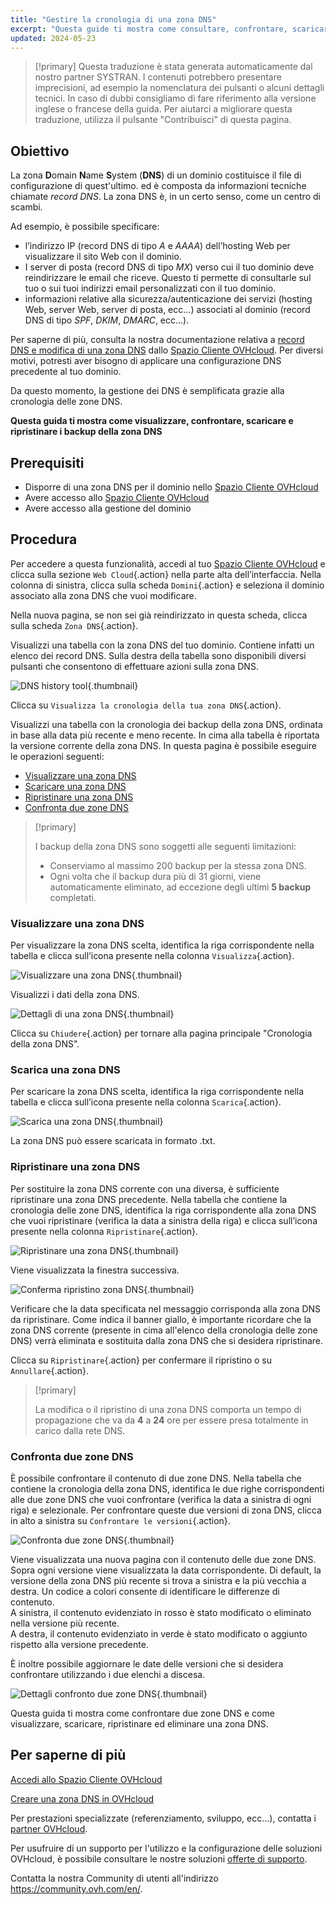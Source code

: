 ```yaml
---
title: "Gestire la cronologia di una zona DNS"
excerpt: "Questa guide ti mostra come consultare, confrontare, scaricare e ripristinare i tuoi backup della zona DNS"
updated: 2024-05-23
---
```


> [!primary]
> Questa traduzione è stata generata automaticamente dal nostro partner SYSTRAN. I contenuti potrebbero presentare imprecisioni, ad esempio la nomenclatura dei pulsanti o alcuni dettagli tecnici. In caso di dubbi consigliamo di fare riferimento alla versione inglese o francese della guida. Per aiutarci a migliorare questa traduzione, utilizza il pulsante "Contribuisci" di questa pagina.
>

## Obiettivo

La zona **D**omain **N**ame **S**ystem (**DNS**) di un dominio costituisce il file di configurazione di quest'ultimo. ed è composta da informazioni tecniche chiamate *record DNS*. La zona DNS è, in un certo senso, come un centro di scambi.

Ad esempio, è possibile specificare:

- l’indirizzo IP (record DNS di tipo *A* e *AAAA*) dell’hosting Web per visualizzare il sito Web con il dominio.
- I server di posta (record DNS di tipo *MX*) verso cui il tuo dominio deve reindirizzare le email che riceve. Questo ti permette di consultarle sul tuo o sui tuoi indirizzi email personalizzati con il tuo dominio.
- informazioni relative alla sicurezza/autenticazione dei servizi (hosting Web, server Web, server di posta, ecc...) associati al dominio (record DNS di tipo *SPF*, *DKIM*, *DMARC*, ecc...).

Per saperne di più, consulta la nostra documentazione relativa a [record DNS e modifica di una zona DNS](/pages/web_cloud/domains/dns_zone_edit) dallo [Spazio Cliente OVHcloud](/links/manager).
Per diversi motivi, potresti aver bisogno di applicare una configurazione DNS precedente al tuo dominio.

Da questo momento, la gestione dei DNS è semplificata grazie alla cronologia delle zone DNS.

**Questa guida ti mostra come visualizzare, confrontare, scaricare e ripristinare i backup della zona DNS**

## Prerequisiti

- Disporre di una zona DNS per il dominio nello [Spazio Cliente OVHcloud](/links/manager)
- Avere accesso allo [Spazio Cliente OVHcloud](/links/manager)
- Avere accesso alla gestione del dominio

## Procedura

Per accedere a questa funzionalità, accedi al tuo [Spazio Cliente OVHcloud](/links/manager) e clicca sulla sezione `Web Cloud`{.action} nella parte alta dell’interfaccia. Nella colonna di sinistra, clicca sulla scheda `Domini`{.action} e seleziona il dominio associato alla zona DNS che vuoi modificare.

Nella nuova pagina, se non sei già reindirizzato in questa scheda, clicca sulla scheda `Zona DNS`{.action}.

Visualizzi una tabella con la zona DNS del tuo dominio. Contiene infatti un elenco dei record DNS. Sulla destra della tabella sono disponibili diversi pulsanti che consentono di effettuare azioni sulla zona DNS. 

![DNS history tool](images/dns-zone-history.png){.thumbnail}

Clicca su `Visualizza la cronologia della tua zona DNS`{.action}. 

Visualizzi una tabella con la cronologia dei backup della zona DNS, ordinata in base alla data più recente e meno recente. In cima alla tabella è riportata la versione corrente della zona DNS. In questa pagina è possibile eseguire le operazioni seguenti:

- [Visualizzare una zona DNS](#view)
- [Scaricare una zona DNS](#download)
- [Ripristinare una zona DNS](#restore)
- [Confronta due zone DNS](#compare)

> [!primary]
>
> I backup della zona DNS sono soggetti alle seguenti limitazioni:
>
> - Conserviamo al massimo 200 backup per la stessa zona DNS.
> - Ogni volta che il backup dura più di 31 giorni, viene automaticamente eliminato, ad eccezione degli ultimi **5 backup** completati.
>

### Visualizzare una zona DNS <a name="view"></a>

Per visualizzare la zona DNS scelta, identifica la riga corrispondente nella tabella e clicca sull’icona presente nella colonna `Visualizza`{.action}.

![Visualizzare una zona DNS](images/visualize-dns-eyes.png){.thumbnail}

Visualizzi i dati della zona DNS.

![Dettagli di una zona DNS](images/details-dns-zone.png){.thumbnail}

Clicca su `Chiudere`{.action} per tornare alla pagina principale "Cronologia della zona DNS".

### Scarica una zona DNS <a name="download"></a>

Per scaricare la zona DNS scelta, identifica la riga corrispondente nella tabella e clicca sull’icona presente nella colonna `Scarica`{.action}.

![Scarica una zona DNS](images/download-dns-zone.png){.thumbnail}

La zona DNS può essere scaricata in formato .txt.

### Ripristinare una zona DNS <a name="restore"></a>

Per sostituire la zona DNS corrente con una diversa, è sufficiente ripristinare una zona DNS precedente. Nella tabella che contiene la cronologia delle zone DNS, identifica la riga corrispondente alla zona DNS che vuoi ripristinare (verifica la data a sinistra della riga) e clicca sull’icona presente nella colonna `Ripristinare`{.action}.

![Ripristinare una zona DNS](images/restore-dns-zone.png){.thumbnail}

Viene visualizzata la finestra successiva.

![Conferma ripristino zona DNS](images/confirmation-restore-dns-zone.png){.thumbnail}

Verificare che la data specificata nel messaggio corrisponda alla zona DNS da ripristinare. Come indica il banner giallo, è importante ricordare che la zona DNS corrente (presente in cima all'elenco della cronologia delle zone DNS) verrà eliminata e sostituita dalla zona DNS che si desidera ripristinare.

Clicca su `Ripristinare`{.action} per confermare il ripristino o su `Annullare`{.action}.

> [!primary]
>
> La modifica o il ripristino di una zona DNS comporta un tempo di propagazione che va da **4** a **24** ore per essere presa totalmente in carico dalla rete DNS.
>

### Confronta due zone DNS <a name="compare"></a>

È possibile confrontare il contenuto di due zone DNS. Nella tabella che contiene la cronologia della zona DNS, identifica le due righe corrispondenti alle due zone DNS che vuoi confrontare (verifica la data a sinistra di ogni riga) e selezionale. Per confrontare queste due versioni di zona DNS, clicca in alto a sinistra su `Confrontare le versioni`{.action}.

![Confronta due zone DNS](images/compare-two-dns-zone.png){.thumbnail}

Viene visualizzata una nuova pagina con il contenuto delle due zone DNS. Sopra ogni versione viene visualizzata la data corrispondente. Di default, la versione della zona DNS più recente si trova a sinistra e la più vecchia a destra. Un codice a colori consente di identificare le differenze di contenuto.<br>
A sinistra, il contenuto evidenziato in rosso è stato modificato o eliminato nella versione più recente.<br>
A destra, il contenuto evidenziato in verde è stato modificato o aggiunto rispetto alla versione precedente. 

È inoltre possibile aggiornare le date delle versioni che si desidera confrontare utilizzando i due elenchi a discesa.

![Dettagli confronto due zone DNS](images/compare-dns-zone-details.png){.thumbnail}

Questa guida ti mostra come confrontare due zone DNS e come visualizzare, scaricare, ripristinare ed eliminare una zona DNS.

## Per saperne di più

[Accedi allo Spazio Cliente OVHcloud](/pages/account_and_service_management/account_information/ovhcloud-account-login)

[Creare una zona DNS in OVHcloud](/pages/web_cloud/domains/dns_zone_create)

Per prestazioni specializzate (referenziamento, sviluppo, ecc...), contatta i [partner OVHcloud](/links/partner).

Per usufruire di un supporto per l'utilizzo e la configurazione delle soluzioni OVHcloud, è possibile consultare le nostre soluzioni [offerte di supporto](/links/support).

Contatta la nostra Community di utenti all'indirizzo <https://community.ovh.com/en/>.